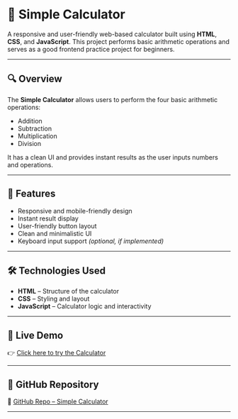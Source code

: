 
# 🔢 Simple Calculator

A responsive and user-friendly web-based calculator built using **HTML**, **CSS**, and **JavaScript**. This project performs basic arithmetic operations and serves as a good frontend practice project for beginners.

---

## 🔍 Overview

The **Simple Calculator** allows users to perform the four basic arithmetic operations:

- Addition
- Subtraction
- Multiplication
- Division

It has a clean UI and provides instant results as the user inputs numbers and operations.

---

## 🚀 Features

- Responsive and mobile-friendly design
- Instant result display
- User-friendly button layout
- Clean and minimalistic UI
- Keyboard input support *(optional, if implemented)*

---

## 🛠️ Technologies Used

- **HTML** – Structure of the calculator
- **CSS** – Styling and layout
- **JavaScript** – Calculator logic and interactivity

---

## 🔗 Live Demo

👉 [Click here to try the Calculator](https://manishayamanapalli.github.io/Simple_Calculator/)

---

## 📂 GitHub Repository

🔗 [GitHub Repo – Simple Calculator](https://github.com/manishayamanapalli/Simple_Calculator.git)

---



